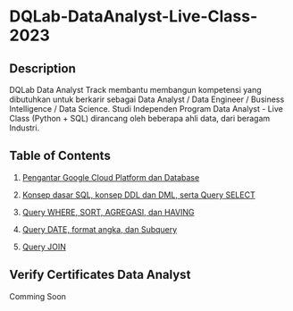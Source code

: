 # DQLab-DataAnalyst-Live-Class-2023

## Description
DQLab Data Analyst Track membantu membangun kompetensi yang dibutuhkan untuk berkarir sebagai Data Analyst / Data Engineer / Business Intelligence / Data Science.
Studi Independen Program Data Analyst - Live Class (Python + SQL) dirancang oleh beberapa ahli data, dari beragam Industri.

## Table of Contents
1. [Pengantar Google Cloud Platform dan Database](#pengantar-google-cloud-platform-dan-database)

2. [Konsep dasar SQL, konsep DDL dan DML, serta Query SELECT](#konsep-dasar-sql-konsep-DDL-dan-DML-serta-query-select)

3. [Query WHERE, SORT, AGREGASI, dan HAVING](#query-where-sort-agregasi-dan-having)

4. [Query DATE, format angka, dan Subquery](#query-date-format-angka-dan-subquery)
5. [Query JOIN](#query-join)

## Verify Certificates Data Analyst
Comming Soon